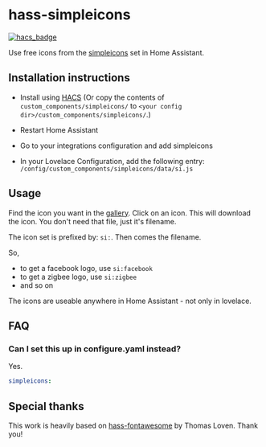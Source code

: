 # hass-simpleicons

[![hacs_badge](https://img.shields.io/badge/HACS-Default-orange.svg)](https://github.com/custom-components/hacs)

Use free icons from the [simpleicons](https://simpleicons.org) set in Home Assistant.

## Installation instructions

- Install using [HACS](https://hacs.xyz) (Or copy the contents of `custom_components/simpleicons/` to `<your config dir>/custom_components/simpleicons/`.)

- Restart Home Assistant

- Go to your integrations configuration and add simpleicons

- In your Lovelace Configuration, add the following entry:
  `/config/custom_components/simpleicons/data/si.js`

## Usage

Find the icon you want in the [gallery](http://simpleicons.org/). Click on an icon. This will download the icon. You don't need that file, just it's filename.

The icon set is prefixed by: `si:`. Then comes the filename.

So,

- to get a facebook logo, use `si:facebook`
- to get a zigbee logo, use `si:zigbee`
- and so on

The icons are useable anywhere in Home Assistant - not only in lovelace.

## FAQ

### Can I set this up in configure.yaml instead?

Yes.

```yaml
simpleicons:
```

## Special thanks

This work is heavily based on [hass-fontawesome](https://github.com/thomasloven/hass-fontawesome) by Thomas Loven. Thank you!
